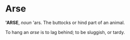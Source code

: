 # Arse

**'ARSE**, _noun_ 'ars. The buttocks or hind part of an animal.

To hang an _arse_ is to lag behind; to be sluggish, or tardy.